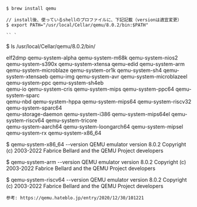 ```
$ brew install qemu

// install後、使っているshellのプロファイルに、下記記載（versionは適宜変更）
$ export PATH="/usr/local/Cellar/qemu/8.0.2/bin:$PATH"

`` `

```
$ ls /usr/local/Cellar/qemu/8.0.2/bin/

elf2dmp                   qemu-system-alpha         qemu-system-m68k          qemu-system-nios2         qemu-system-s390x         qemu-system-xtensa
qemu-edid                 qemu-system-arm           qemu-system-microblaze    qemu-system-or1k          qemu-system-sh4           qemu-system-xtensaeb
qemu-img                  qemu-system-avr           qemu-system-microblazeel  qemu-system-ppc           qemu-system-sh4eb         
qemu-io                   qemu-system-cris          qemu-system-mips          qemu-system-ppc64         qemu-system-sparc         
qemu-nbd                  qemu-system-hppa          qemu-system-mips64        qemu-system-riscv32       qemu-system-sparc64       
qemu-storage-daemon       qemu-system-i386          qemu-system-mips64el      qemu-system-riscv64       qemu-system-tricore       
qemu-system-aarch64       qemu-system-loongarch64   qemu-system-mipsel        qemu-system-rx            qemu-system-x86_64  

$ qemu-system-x86_64 --version
QEMU emulator version 8.0.2
Copyright (c) 2003-2022 Fabrice Bellard and the QEMU Project developers

$ qemu-system-arm --version
QEMU emulator version 8.0.2
Copyright (c) 2003-2022 Fabrice Bellard and the QEMU Project developers

$ qemu-system-riscv64 --version
QEMU emulator version 8.0.2
Copyright (c) 2003-2022 Fabrice Bellard and the QEMU Project developers
```
参考: https://qemu.hateblo.jp/entry/2020/12/30/101221
